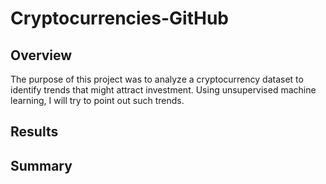 # Cryptocurrencies-GitHub

## Overview

The purpose of this project was to analyze a cryptocurrency dataset to identify trends that might attract investment. Using unsupervised machine learning, I will try to point out such trends.


## Results


## Summary

